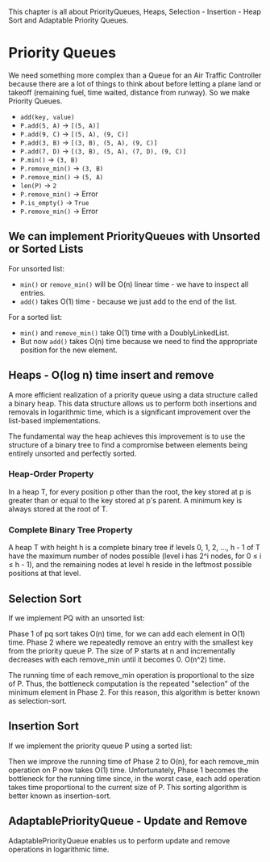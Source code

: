 This chapter is all about PriorityQueues, Heaps, Selection - Insertion - Heap Sort and Adaptable Priority Queues. 

# Priority Queues

We need something more complex than a Queue for an Air Traffic Controller because there are a lot of things to think about before letting a plane land or takeoff (remaining fuel, time waited, distance from runway). So we make Priority Queues.

- `add(key, value)`
- `P.add(5, A)` -> `[(5, A)]`
- `P.add(9, C)` -> `[(5, A), (9, C)]`
- `P.add(3, B)` -> `[(3, B), (5, A), (9, C)]`
- `P.add(7, D)` -> `[(3, B), (5, A), (7, D), (9, C)]`
- `P.min()` -> `(3, B)`
- `P.remove_min()` -> `(3, B)`
- `P.remove_min()` -> `(5, A)`
- `len(P)` -> `2`
- `P.remove_min()` -> Error
- `P.is_empty()` -> `True`
- `P.remove_min()` -> Error

## We can implement PriorityQueues with Unsorted or Sorted Lists

For unsorted list:
- `min()` or `remove_min()` will be O(n) linear time - we have to inspect all entries.
- `add()` takes O(1) time - because we just add to the end of the list.

For a sorted list:
- `min()` and `remove_min()` take O(1) time with a DoublyLinkedList.
- But now `add()` takes O(n) time because we need to find the appropriate position for the new element.

## Heaps - O(log n) time insert and remove

A more efficient realization of a priority queue using a data structure called a binary heap. This data structure allows us to perform both insertions and removals in logarithmic time, which is a significant improvement over the list-based implementations.

The fundamental way the heap achieves this improvement is to use the structure of a binary tree to find a compromise between elements being entirely unsorted and perfectly sorted.

### Heap-Order Property
In a heap T, for every position p other than the root, the key stored at p is greater than or equal to the key stored at p's parent. A minimum key is always stored at the root of T.

### Complete Binary Tree Property
A heap T with height h is a complete binary tree if levels 0, 1, 2, ..., h - 1 of T have the maximum number of nodes possible (level i has 2^i nodes, for 0 ≤ i ≤ h - 1), and the remaining nodes at level h reside in the leftmost possible positions at that level.

## Selection Sort

If we implement PQ with an unsorted list:

Phase 1 of pq sort takes O(n) time, for we can add each element in O(1) time. Phase 2 where we repeatedly remove an entry with the smallest key from the priority queue P. The size of P starts at n and incrementally decreases with each remove_min until it becomes 0. O(n^2) time.

The running time of each remove_min operation is proportional to the size of P. Thus, the bottleneck computation is the repeated "selection" of the minimum element in Phase 2. For this reason, this algorithm is better known as selection-sort.

## Insertion Sort

If we implement the priority queue P using a sorted list:

Then we improve the running time of Phase 2 to O(n), for each remove_min operation on P now takes O(1) time. Unfortunately, Phase 1 becomes the bottleneck for the running time since, in the worst case, each add operation takes time proportional to the current size of P. This sorting algorithm is better known as insertion-sort.

## AdaptablePriorityQueue - Update and Remove

AdaptablePriorityQueue enables us to perform update and remove operations in logarithmic time.


